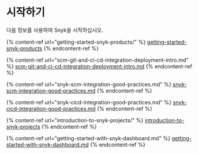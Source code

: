 # 시작하기

다음 정보를 사용하여 Snyk을 시작하십시오.

{% content-ref url="getting-started-snyk-products/" %}
[getting-started-snyk-products](getting-started-snyk-products/)
{% endcontent-ref %}

{% content-ref url="scm-git-and-ci-cd-integration-deployment-intro.md" %}
[scm-git-and-ci-cd-integration-deployment-intro.md](scm-git-and-ci-cd-integration-deployment-intro.md)
{% endcontent-ref %}

{% content-ref url="snyk-scm-integration-good-practices.md" %}
[snyk-scm-integration-good-practices.md](snyk-scm-integration-good-practices.md)
{% endcontent-ref %}

{% content-ref url="snyk-cicd-integration-good-practices.md" %}
[snyk-cicd-integration-good-practices.md](snyk-cicd-integration-good-practices.md)
{% endcontent-ref %}

{% content-ref url="introduction-to-snyk-projects/" %}
[introduction-to-snyk-projects](introduction-to-snyk-projects/)
{% endcontent-ref %}

{% content-ref url="getting-started-with-snyk-dashboard.md" %}
[getting-started-with-snyk-dashboard.md](getting-started-with-snyk-dashboard.md)
{% endcontent-ref %}
